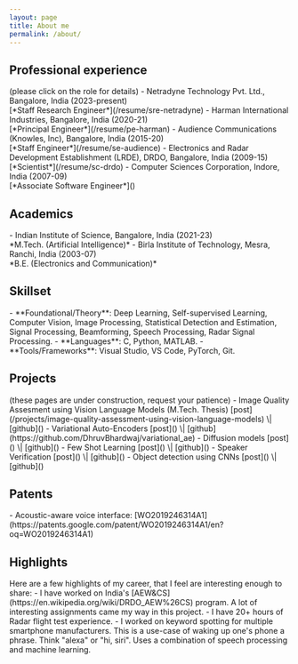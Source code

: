 ```yaml
---
layout: page
title: About me
permalink: /about/
---
```



<h2>Professional experience</h2>
(please click on the role for details)
- Netradyne Technology Pvt. Ltd., Bangalore, India (2023-present)<br>[*Staff Research Engineer*](/resume/sre-netradyne)
- Harman International Industries, Bangalore, India (2020-21) <br>[*Principal Engineer*](/resume/pe-harman)
- Audience Communications (Knowles, Inc), Bangalore, India (2015-20) <br>[*Staff Engineer*](/resume/se-audience)
- Electronics and Radar Development Establishment (LRDE), DRDO, Bangalore, India (2009-15) <br>[*Scientist*](/resume/sc-drdo)
- Computer Sciences Corporation, Indore, India (2007-09) <br>[*Associate Software Engineer*]()

<h2>Academics</h2>
- Indian Institute of Science, Bangalore, India (2021-23) <br>*M.Tech. (Artificial Intelligence)*
- Birla Institute of Technology, Mesra, Ranchi, India (2003-07) <br>*B.E. (Electronics and Communication)*

<h2>Skillset</h2>
- **Foundational/Theory**: Deep Learning, Self-supervised Learning, Computer Vision, Image Processing, Statistical Detection and Estimation, Signal Processing, Beamforming, Speech Processing, Radar Signal Processing.
- **Languages**: C, Python, MATLAB.
- **Tools/Frameworks**: Visual Studio, VS Code, PyTorch, Git.

<h2>Projects</h2>
(these pages are under construction, request your patience)
- Image Quality Assesment using Vision Language Models (M.Tech. Thesis) [post](/projects/image-quality-assessment-using-vision-language-models) \| [github]()
- Variational Auto-Encoders [post]() \| [github](https://github.com/DhruvBhardwaj/variational_ae)
- Diffusion models [post]() \| [github]()
- Few Shot Learning [post]() \| [github]()
- Speaker Verification [post]() \| [github]()
- Object detection using CNNs [post]() \| [github]()

<h2>Patents</h2>
- Acoustic-aware voice interface: [WO2019246314A1](https://patents.google.com/patent/WO2019246314A1/en?oq=WO2019246314A1)

<h2>Highlights</h2>
Here are a few highlights of my career, that I feel are interesting enough to share:
- I have worked on India's [AEW&CS](https://en.wikipedia.org/wiki/DRDO_AEW%26CS) program. A lot of interesting assignments came my way in this project.
- I have 20+ hours of Radar flight test experience.
- I worked on keyword spotting for multiple smartphone manufacturers. This is a use-case of waking up one's phone a phrase. Think "alexa" or "hi, siri". Uses a combination of speech processing and machine learning.
